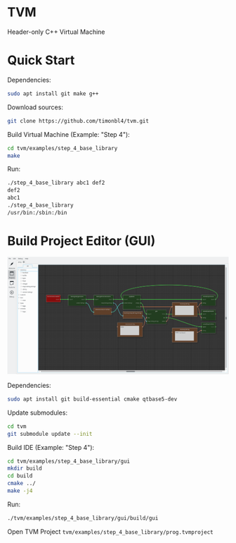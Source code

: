 # TVM #

Header-only C++ Virtual Machine

# Quick Start #

Dependencies:
```sh
sudo apt install git make g++
```

Download sources:
```sh
git clone https://github.com/timonbl4/tvm.git
```

Build Virtual Machine (Example: "Step 4"):
```sh
cd tvm/examples/step_4_base_library
make
```

Run:
```sh
./step_4_base_library abc1 def2
def2
abc1
./step_4_base_library
/usr/bin:/sbin:/bin
```

# Build Project Editor (GUI) #

![IDE](ide.png)

Dependencies:
```sh
sudo apt install git build-essential cmake qtbase5-dev
```

Update submodules:
```sh
cd tvm
git submodule update --init
```

Build IDE (Example: "Step 4"):
```sh
cd tvm/examples/step_4_base_library/gui
mkdir build
cd build
cmake ../
make -j4
```

Run:
```sh
./tvm/examples/step_4_base_library/gui/build/gui
```

Open TVM Project `tvm/examples/step_4_base_library/prog.tvmproject`
